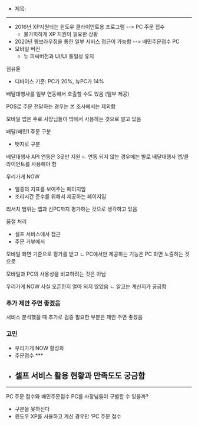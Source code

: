 - 제목: 


---

- 2016년 XP지원되는 윈도우 클라이언트용 프로그램 --> PC 주문 접수
	- 불가피하게 XP 지원이 필요한 상황
- 2020년 웹브라우징을 통한 일부 서비스 접근이 가능함 --> 배민주문접수 PC
- 모바일 버전
	- 뉴 피씨버전과 UI/UI 통일성 유지

점유율
- 디바이스 기준: PC가 20%, 뉴PC가 14%


배달대행사를 일부 연동해서 호출할 수도 있음 (일부 제공)


POS로 주문 전달하는 경우는 본 조사에서는 제외함

모바일 앱은 주로 사장님들이 밖에서 사용하는 것으로 알고 있음

배달/배민1 주문 구분
- 뱃지로 구분

배달대행사 API 연동은 3곳만 지원
ㄴ 연동 되지 않는 경우에는 별로 배달대행사 앱/클라이언트를 사용해야 함

우리가게 NOW
- 일종의 지표를 보여주는 페이지임
- 조리시간 준수를 위해서 제공하는 페이지임


리서치 범위는 앱과 신PC까지 평가하는 것으로 생각하고 있음

품절 처리
- 셀프 서비스에서 접근
- 주문 거부에서 


모바일 화면 기준으로 평가를 받고
ㄴ PC에서만 제공하는 기능은 PC 화면 노출하는 것으로

모바일과 PC의 사용성을 비교하려는 것은 아님

우리가게 NOW 사실 오픈한지 얼마 되지 않았음
ㄴ 알고는 계신지가 궁금함

### 추가 제안 주면 좋겠음
서비스 분석했을 때 추가로 검증 필요한 부분은 제안 주면 좋겠음


### 고민
- 우리가게 NOW 활성화
- 주문접수 ***
- 셀프 서비스 활용 현황과 만족도도 궁금함
	- 


---
PC 주문 접수와 배민주문접수 PC를 사장님들이 구별할 수 있을까?
- 구분을 못하신다
- 윈도우 XP를 사용하고 계신 경우만 'PC 주문 접수

